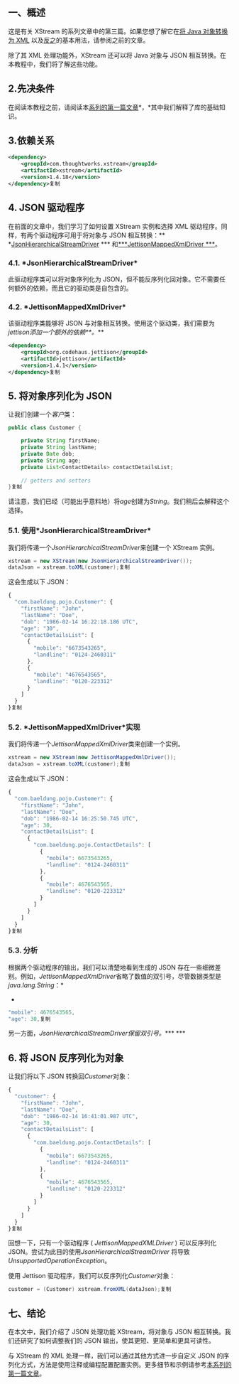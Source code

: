 ## **一、概述**

这是有关 XStream
的系列文章中的第三篇。如果您想了解它在[将 Java 对象转换为 XML](https://www.baeldung.com/xstream-serialize-object-to-xml)
以及[反之](https://www.baeldung.com/xstream-deserialize-xml-to-object)的基本用法，请参阅之前的文章。

除了其 XML 处理功能外，XStream 还可以将 Java 对象与 JSON 相互转换。在本教程中，我们将了解这些功能。

## **2.先决条件**

在阅读本教程之前，请阅读本[系列的第一篇文章](https://www.baeldung.com/xstream-serialize-object-to-xml)*，*其中我们解释了库的基础知识。

## **3.依赖关系**

```xml
<dependency>
    <groupId>com.thoughtworks.xstream</groupId>
    <artifactId>xstream</artifactId>
    <version>1.4.18</version>
</dependency>复制
```

## **4. JSON 驱动程序**

在前面的文章中，我们学习了如何设置 XStream 实例和选择 XML 驱动程序。同样，有两个驱动程序可用于将对象与 JSON 相互转换：**
*[JsonHierarchicalStreamDriver](https://x-stream.github.io/javadoc/com/thoughtworks/xstream/io/json/JsonHierarchicalStreamDriver.html)
*** 和[***JettisonMappedXmlDriver
***](https://x-stream.github.io/javadoc/com/thoughtworks/xstream/io/json/JettisonMappedXmlDriver.html)。

### **4.1. \*JsonHierarchicalStreamDriver\***

此驱动程序类可以将对象序列化为 JSON，但不能反序列化回对象。它不需要任何额外的依赖，而且它的驱动类是自包含的。

### **4.2. \*JettisonMappedXmlDriver\***

该驱动程序类能够将 JSON 与对象相互转换。使用这个驱动类，我们需要为*jettison添加一个额外的依赖**。***

```xml
<dependency>
    <groupId>org.codehaus.jettison</groupId>
    <artifactId>jettison</artifactId>
    <version>1.4.1</version>
</dependency>复制
```

## **5. 将对象序列化为 JSON**

让我们创建一个*客户*类：

```java
public class Customer {

    private String firstName;
    private String lastName;
    private Date dob;
    private String age;
    private List<ContactDetails> contactDetailsList;
       
    // getters and setters
}复制
```

请注意，我们已经（可能出乎意料地）将*age*创建为*String*。我们稍后会解释这个选择。

### **5.1. 使用\*JsonHierarchicalStreamDriver\***

我们将传递一个*JsonHierarchicalStreamDriver*来创建一个 XStream 实例。

```java
xstream = new XStream(new JsonHierarchicalStreamDriver());
dataJson = xstream.toXML(customer);复制
```

这会生成以下 JSON：

```javascript
{
  "com.baeldung.pojo.Customer": {
    "firstName": "John",
    "lastName": "Doe",
    "dob": "1986-02-14 16:22:18.186 UTC",
    "age": "30",
    "contactDetailsList": [
      {
        "mobile": "6673543265",
        "landline": "0124-2460311"
      },
      {
        "mobile": "4676543565",
        "landline": "0120-223312"
      }
    ]
  }
}复制
```

### **5.2. \*JettisonMappedXmlDriver\*实现**

我们将传递一个*JettisonMappedXmlDriver*类来创建一个实例。

```java
xstream = new XStream(new JettisonMappedXmlDriver());
dataJson = xstream.toXML(customer);复制
```

这会生成以下 JSON：

```javascript
{
  "com.baeldung.pojo.Customer": {
    "firstName": "John",
    "lastName": "Doe",
    "dob": "1986-02-14 16:25:50.745 UTC",
    "age": 30,
    "contactDetailsList": [
      {
        "com.baeldung.pojo.ContactDetails": [
          {
            "mobile": 6673543265,
            "landline": "0124-2460311"
          },
          {
            "mobile": 4676543565,
            "landline": "0120-223312"
          }
        ]
      }
    ]
  }
}复制
```

### **5.3. 分析**

根据两个驱动程序的输出，我们可以清楚地看到生成的 JSON 存在一些细微差别。例如，*JettisonMappedXmlDriver*省略了数值的双引号，尽管数据类型是
*java.lang.String*：*

*

```javascript
"mobile": 4676543565,
"age": 30,复制
```

另一方面，*JsonHierarchicalStreamDriver保留双引号。****
\***

## **6. 将 JSON 反序列化为对象**

让我们将以下 JSON 转换回*Customer*对象：

```javascript
{
  "customer": {
    "firstName": "John",
    "lastName": "Doe",
    "dob": "1986-02-14 16:41:01.987 UTC",
    "age": 30,
    "contactDetailsList": [
      {
        "com.baeldung.pojo.ContactDetails": [
          {
            "mobile": 6673543265,
            "landline": "0124-2460311"
          },
          {
            "mobile": 4676543565,
            "landline": "0120-223312"
          }
        ]
      }
    ]
  }
}复制
```

回想一下，只有一个驱动程序 ( *JettisonMappedXMLDriver* ) 可以反序列化 JSON。尝试为此目的使用*JsonHierarchicalStreamDriver*
将导致*UnsupportedOperationException*。

使用 Jettison 驱动程序，我们可以反序列化*Customer*对象：

```java
customer = (Customer) xstream.fromXML(dataJson);复制
```

## **七、结论**

在本文中，我们介绍了 JSON 处理功能 XStream，将对象与 JSON 相互转换。我们还研究了如何调整我们的 JSON 输出，使其更短、更简单和更具可读性。

与 XStream 的 XML 处理一样，我们可以通过其他方式进一步自定义 JSON
的序列化方式，方法是使用注释或编程配置配置实例。更多细节和示例请参考[本系列的第一篇文章](https://www.baeldung.com/xstream-serialize-object-to-xml)。